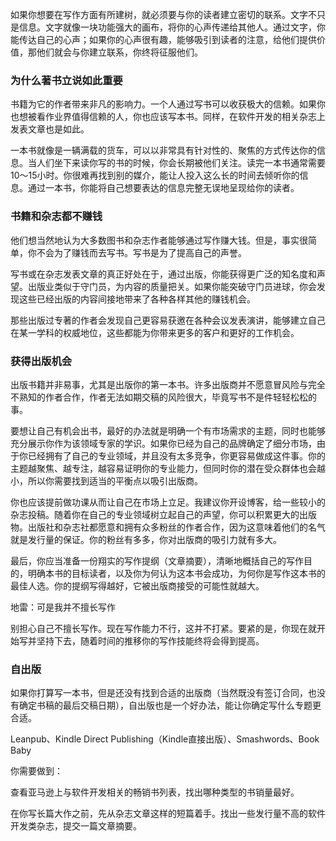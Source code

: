 如果你想要在写作方面有所建树，就必须要与你的读者建立密切的联系。文字不只是信息。文字就像一块功能强大的画布，将你的心声传递给其他人。通过文字，你能传达自己的心声；如果你的心声很有趣，能够吸引到读者的注意，给他们提供价值，那他们就会与你建立联系，你终将征服他们。

### 为什么著书立说如此重要

书籍为它的作者带来非凡的影响力。一个人通过写书可以收获极大的信赖。如果你也想被看作业界值得信赖的人，你也应该写本书。同样，在软件开发的相关杂志上发表文章也是如此。

一本书就像是一辆满载的货车，可以以非常具有针对性的、聚焦的方式传达你的信息。当人们坐下来读你写的书的时候，你会长期被他们关注。读完一本书通常需要10～15小时。你很难再找到别的媒介，能让人投入这么长的时间去倾听你的信息。通过一本书，你能将自己想要表达的信息完整无误地呈现给你的读者。

### 书籍和杂志都不赚钱

他们想当然地认为大多数图书和杂志作者能够通过写作赚大钱。但是，事实很简单，你不会为了赚钱而去写书。写书是为了提高自己的声誉。

写书或在杂志发表文章的真正好处在于，通过出版，你能获得更广泛的知名度和声望。出版业类似于守门员，为内容的质量把关。如果你能突破守门员进球，你会发现这些已经出版的内容间接地带来了各种各样其他的赚钱机会。

那些出版过专著的作者会发现自己更容易获邀在各种会议发表演讲，能够建立自己在某一学科的权威地位，这些都能为你带来更多的客户和更好的工作机会。

### 获得出版机会

出版书籍并非易事，尤其是出版你的第一本书。许多出版商并不愿意冒风险与完全不熟知的作者合作，作者无法如期交稿的风险很大，毕竟写书不是件轻轻松松的事。

要想让自己有机会出书，最好的办法就是明确一个有市场需求的主题，同时也能够充分展示你作为该领域专家的学识。如果你已经为自己的品牌确定了细分市场，由于你已经拥有了自己的专业领域，并且没有太多竞争，你更容易做成这件事。你的主题越聚焦、越专注，越容易证明你的专业能力，但同时你的潜在受众群体也会越小，所以你需要找到适当的平衡点以吸引出版商。

你也应该提前做功课从而让自己在市场上立足。我建议你开设博客，给一些较小的杂志投稿。随着你在自己的专业领域树立起自己的声望，你可以积累更大的出版物。出版社和杂志社都愿意和拥有众多粉丝的作者合作，因为这意味着他们的名气就是发行量的保证。你的粉丝有多多，你对出版商的吸引力就有多大。

最后，你应当准备一份翔实的写作提纲（文章摘要），清晰地概括自己的写作目的，明确本书的目标读者，以及你为何认为这本书会成功，为何你是写作这本书的最佳人选。你的提纲写得越好，它被出版商接受的可能性就越大。

地雷：可是我并不擅长写作

别担心自己不擅长写作。现在写作能力不行，这并不打紧。要紧的是，你现在就开始写并坚持下去，随着时间的推移你的写作技能终将会得到提高。

### 自出版

如果你打算写一本书，但是还没有找到合适的出版商（当然既没有签订合同，也没有确定书稿的最后交稿日期），自出版也是一个好办法，能让你确定写什么专题更合适。

Leanpub、Kindle Direct Publishing（Kindle直接出版）、Smashwords、Book Baby

你需要做到：

查看亚马逊上与软件开发相关的畅销书列表，找出哪种类型的书销量最好。

在你写长篇大作之前，先从杂志文章这样的短篇着手。找出一些发行量不高的软件开发类杂志，提交一篇文章摘要。

